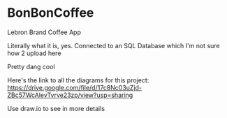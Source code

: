 # BonBonCoffee
Lebron Brand Coffee App

Literally what it is, yes. Connected to an SQL Database which I'm not sure how 2 upload here


Pretty dang cool

Here's the link to all the diagrams for this project: https://drive.google.com/file/d/17c8Nc03uZjd-ZBc57WcAlevTvrve23zp/view?usp=sharing

Use draw.io to see in more details

